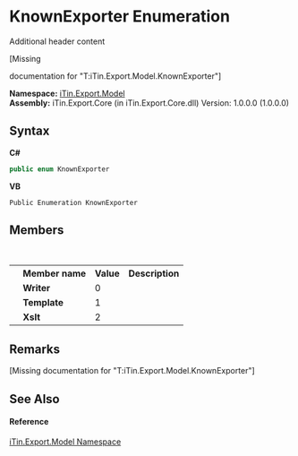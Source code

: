 # KnownExporter Enumeration
Additional header content 

\[Missing <summary> documentation for "T:iTin.Export.Model.KnownExporter"\]

**Namespace:**&nbsp;<a href="ef57ffcc-e95e-b212-5a46-9aa6f5a3511f">iTin.Export.Model</a><br />**Assembly:**&nbsp;iTin.Export.Core (in iTin.Export.Core.dll) Version: 1.0.0.0 (1.0.0.0)

## Syntax

**C#**<br />
``` C#
public enum KnownExporter
```

**VB**<br />
``` VB
Public Enumeration KnownExporter
```


## Members
&nbsp;<table><tr><th></th><th>Member name</th><th>Value</th><th>Description</th></tr><tr><td /><td target="F:iTin.Export.Model.KnownExporter.Writer">**Writer**</td><td>0</td><td /></tr><tr><td /><td target="F:iTin.Export.Model.KnownExporter.Template">**Template**</td><td>1</td><td /></tr><tr><td /><td target="F:iTin.Export.Model.KnownExporter.Xslt">**Xslt**</td><td>2</td><td /></tr></table>

## Remarks
\[Missing <remarks> documentation for "T:iTin.Export.Model.KnownExporter"\]

## See Also


#### Reference
<a href="ef57ffcc-e95e-b212-5a46-9aa6f5a3511f">iTin.Export.Model Namespace</a><br />